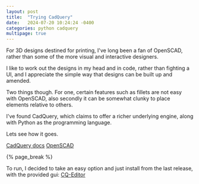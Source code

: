 ```yaml
---
layout: post
title:  "Trying CadQuery"
date:   2024-07-20 10:24:24 -0400
categories: python cadquery
multipage: true
---
```


For 3D designs destined for printing, I've long been a fan of OpenSCAD, rather than some of the more visual and interactive designers.

I like to work out the designs in my head and in code, rather than fighting a UI, and I appreciate the simple way that designs can be built up and amended.

Two things though. For one, certain features such as fillets are not easy with OpenSCAD, also secondly it can be somewhat clunky to place elements relative to others.

I've found CadQuery, which claims to offer a richer underlying engine, along with Python as the programming language.

Lets see how it goes.

[CadQuery docs](https://cadquery.readthedocs.io/en/latest/)
[OpenSCAD](https://openscad.org/)

{% page_break %}

To run, I decided to take an easy option and just install from the last release, with the provided gui: 
[CQ-Editor](https://github.com/CadQuery/CQ-editor)

